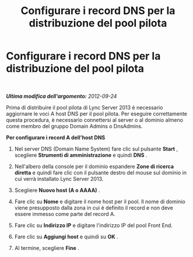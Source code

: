 ﻿---
title: Configurare i record DNS per la distribuzione del pool pilota
TOCTitle: Configurare i record DNS per la distribuzione del pool pilota
ms:assetid: 5c7a6e10-e1e9-4479-9bf9-d4a3e2e09ff0
ms:mtpsurl: https://technet.microsoft.com/it-it/library/JJ688072(v=OCS.15)
ms:contentKeyID: 49887580
ms.date: 08/24/2015
mtps_version: v=OCS.15
ms.translationtype: HT
---

# Configurare i record DNS per la distribuzione del pool pilota

 

_**Ultima modifica dell'argomento:** 2012-09-24_

Prima di distribuire il pool pilota di Lync Server 2013 è necessario aggiornare le voci A host DNS per il pool pilota. Per eseguire correttamente questa procedura, è necessario connettersi al server o al dominio almeno come membro del gruppo Domain Admins o DnsAdmins.

**Per configurare i record A dell'host DNS**

1.  Nel server DNS (Domain Name System) fare clic sul pulsante **Start** , scegliere **Strumenti di amministrazione** e quindi **DNS** .

2.  Nell'albero della console per il dominio espandere **Zone di ricerca diretta** e quindi fare clic con il pulsante destro del mouse sul dominio in cui verrà installato Lync Server 2013.

3.  Scegliere **Nuovo host (A o AAAA)** .

4.  Fare clic su **Nome** e digitare il nome host per il pool. Il nome di dominio viene presupposto dalla zona in cui è definito il record e non deve essere immesso come parte del record A.

5.  Fare clic su **Indirizzo IP** e digitare l'indirizzo IP del pool Front End.

6.  Fare clic su **Aggiungi host** e quindi su **OK** .

7.  Al termine, scegliere **Fine** .

